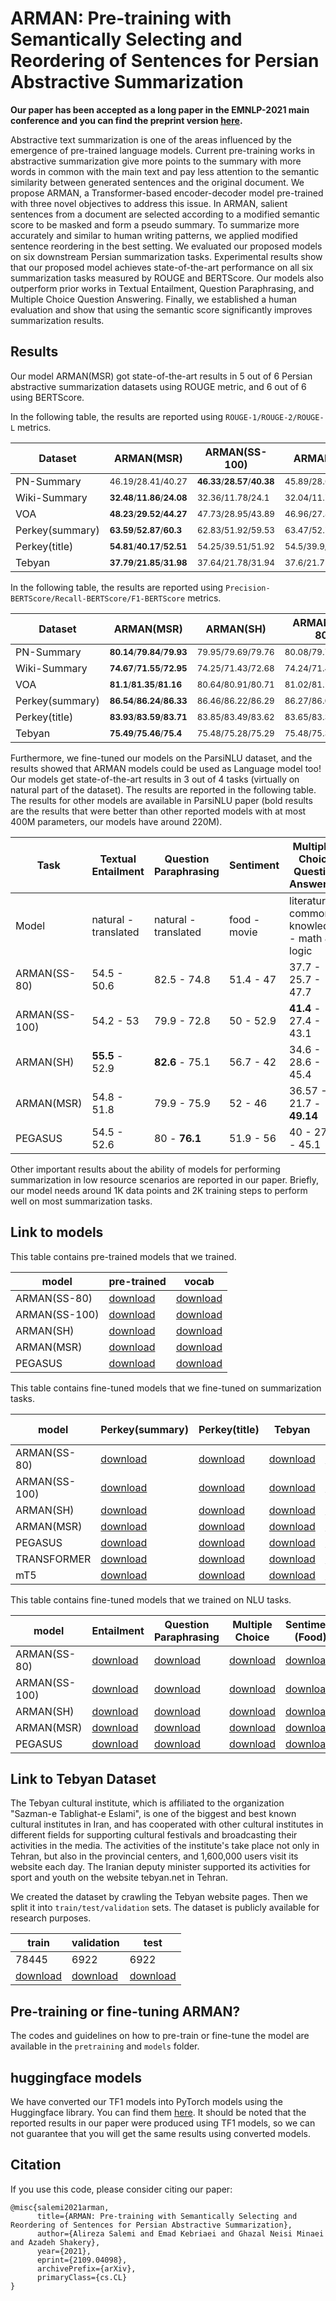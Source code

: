 # ARMAN: Pre-training with Semantically Selecting and Reordering of Sentences for Persian Abstractive Summarization

**Our paper has been accepted as a long paper in the EMNLP-2021 main conference and you can find the preprint version [here](https://arxiv.org/abs/2109.04098).**

Abstractive text summarization is one of the areas influenced by the emergence of pre-trained language models. Current pre-training works in abstractive summarization give more points to the summary with more words in common with the main text and pay less attention to the semantic similarity between generated sentences and the original document. We propose ARMAN, a Transformer-based encoder-decoder model pre-trained with three novel objectives to address this issue. In ARMAN, salient sentences from a document are selected according to a modified semantic score to be masked and form a pseudo summary. To summarize more accurately and similar to human writing patterns, we applied modified sentence reordering in the best setting. We evaluated our proposed models on six downstream Persian summarization tasks. Experimental results show that our proposed model achieves state-of-the-art performance on all six summarization tasks measured by ROUGE and BERTScore. Our models also outperform prior works in Textual Entailment, Question Paraphrasing, and Multiple Choice Question Answering. Finally, we established a human evaluation and show that using the semantic score significantly improves summarization results.

## Results

Our model ARMAN(MSR) got state-of-the-art results in 5 out of 6 Persian abstractive summarization datasets using ROUGE metric, and 6 out of 6 using BERTScore.

In the following table, the results are reported using `ROUGE-1/ROUGE-2/ROUGE-L` metrics.

| Dataset | ARMAN(MSR) | ARMAN(SS-100) | ARMAN(SH) | ARMAN(SS-80) | PEGASUS |
|---|---|---|---|---|---|
| PN-Summary | <sub>46.19/28.41/40.27<sub> | <sub>**46.33**/**28.57**/**40.38**<sub> | <sub>45.89/28.03/39.89<sub> | <sub>45.98/28.2/40.09<sub> | <sub>45.67/27.81/39.71<sub> |
| Wiki-Summary | <sub>**32.48**/**11.86**/**24.08**<sub> | <sub>32.36/11.78/24.1<sub> | <sub>32.04/11.78/23.83<sub> | <sub>32.27/11.72/23.91<sub> | <sub>31.98/11.63/23.79<sub> |
| VOA | <sub>**48.23**/**29.52**/**44.27**<sub> | <sub>47.73/28.95/43.89<sub> | <sub>46.96/27.88/42.93<sub> | <sub>47.91/28.9/43.75<sub> | <sub>47.55/28.68/43.57<sub> |
| Perkey(summary) | <sub>**63.59**/**52.87**/**60.3**<sub> | <sub>62.83/51.92/59.53<sub> | <sub>63.47/52.71/60.16<sub> | <sub>62.97/52.11/59.64<sub> | <sub>62.82/51.96/59.48<sub> |
| Perkey(title) | <sub>**54.81**/**40.17**/**52.51**<sub> | <sub>54.25/39.51/51.92<sub> | <sub>54.5/39.9/52.19<sub> | <sub>54.18/39.39/51.84<sub> | <sub>53.99/39.3/51.72<sub> |
| Tebyan | <sub>**37.79**/**21.85**/**31.98**<sub> | <sub>37.64/21.78/31.94<sub> | <sub>37.6/21.77/31.82<sub> | <sub>37.53/21.73/31.77<sub> | <sub>37.2/21.23/31.47<sub> |

In the following table, the results are reported using `Precision-BERTScore/Recall-BERTScore/F1-BERTScore` metrics.

| Dataset | ARMAN(MSR) | ARMAN(SH) | ARMAN(SS-80) | PEGASUS |
|---|---|---|---|---|
| PN-Summary | <sub>**80.14**/**79.84**/**79.93**<sub> | <sub>79.95/79.69/79.76<sub> | <sub>80.08/79.74/79.85<sub> | <sub>79.86/79.67/79.7<sub> |
| Wiki-Summary | <sub>**74.67**/**71.55**/**72.95**<sub> | <sub>74.25/71.43/72.68<sub> | <sub>74.24/71.48/72.71<sub> | <sub>74.29/71.31/72.64<sub> |
| VOA | <sub>**81.1**/**81.35**/**81.16**<sub> | <sub>80.64/80.91/80.71<sub> | <sub>81.02/81.13/81<sub> | <sub>80.84/81.13/80.92<sub> |
| Perkey(summary) | <sub>**86.54**/**86.24**/**86.33**<sub> | <sub>86.46/86.22/86.29<sub> | <sub>86.27/86.01/86.09<sub> | <sub>86.13/86.01/86.01<sub> |
| Perkey(title) | <sub>**83.93**/**83.59**/**83.71**<sub> | <sub>83.85/83.49/83.62<sub> | <sub>83.65/83.36/83.46<sub> | <sub>83.68/83.31/83.45<sub> |
| Tebyan | <sub>**75.49**/**75.46**/**75.4**<sub> | <sub>75.48/75.28/75.29<sub> | <sub>75.48/75.32/75.32<sub> | <sub>75.26/75.17/75.14<sub> |

Furthermore, we fine-tuned our models on the ParsiNLU dataset, and the results showed that ARMAN models could be used as Language model too! Our models get state-of-the-art results in 3 out of 4 tasks (virtually on natural part of the dataset). The results are reported in the following table. The results for other models are available in ParsiNLU paper (bold results are the results that were better than other reported models with at most 400M parameters, our models have around 220M).

| Task | Textual Entailment | Question Paraphrasing | Sentiment | Multiple-Choice Question Answering |
|---|---|---|---|---|
| Model | natural - translated | natural - translated  | food - movie | literature - common knowledge - math & logic |
| ARMAN(SS-80) | 54.5 - 50.6 | 82.5 - 74.8 | 51.4 - 47	| 37.7 - 25.7 - 47.7 |
| ARMAN(SS-100) | 54.2 - 53 | 79.9 - 72.8 | 50 - 52.9	| **41.4** - 27.4 - 43.1 |
| ARMAN(SH) | **55.5** - 52.9 | **82.6** - 75.1 | 56.7 - 42 | 34.6 - 28.6 - 45.4 |
| ARMAN(MSR) | 54.8 - 51.8 | 79.9 - 75.9 | 52 - 46 | 36.57 - 21.7 - **49.14** |
| PEGASUS | 54.5 - 52.6 | 80 - **76.1** | 51.9 - 56 | 40 - 27.7 - 45.1 |

Other important results about the ability of models for performing summarization in low resource scenarios are reported in our paper. Briefly, our model needs around 1K data points and 2K training steps to perform well on most summarization tasks.

## Link to models

This table contains pre-trained models that we trained.

| model | pre-trained | vocab |
|---|---|---|
| ARMAN(SS-80) | [download](https://drive.google.com/file/d/10KoubIxlvRst-DVYjL4PTRdZ-Uh5FQkz/view?usp=sharing) | [download](https://drive.google.com/file/d/1JiSqXYr7lhfoKSJrs7KCG52fxzooViAj/view?usp=sharing) |
| ARMAN(SS-100) | [download](https://drive.google.com/file/d/10RUMNL5rtfsnEIwIaPd8IkBF1lxpmxeh/view?usp=sharing) | [download](https://drive.google.com/file/d/19tNHVJ9RRmgtMsovpLCQSmRtEidhHkck/view?usp=sharing) |
| ARMAN(SH) | [download](https://drive.google.com/file/d/11pZOisSd_qtD_GH1nUqK4cI7PInp_lob/view?usp=sharing) | [download](https://drive.google.com/file/d/17kFNPJbMq-dsJ41US0l3oU75eqcl7lL2/view?usp=sharing) |
| ARMAN(MSR) | [download](https://drive.google.com/file/d/10zxKkWnUNi3mkmo9MrJY5n05aINu8I22/view?usp=sharing) | [download](https://drive.google.com/file/d/1I7jhDTOHCjyRxcrmA8v8QGL9a4-bZHJU/view?usp=sharing) |
| PEGASUS | [download](https://drive.google.com/file/d/1yHJeLIjFpq8Hn1l5Un7NSDFfktYVQ1GW/view?usp=sharing) | [download](https://drive.google.com/file/d/1_rcjl4dKxFVkhJK-nQ5S68dKqPW6nxYx/view?usp=sharing) |


This table contains fine-tuned models that we fine-tuned on summarization tasks.

| model | Perkey(summary) | Perkey(title) | Tebyan | Wiki Summary | VOA headlines | PN Summary | Vocab | 
|---|---|---|---|---|---|---|---|
| ARMAN(SS-80) | [download](https://drive.google.com/file/d/1048Dgax3XrL7TvltuAQmOcF16lyGpNLC/view?usp=sharing) | [download](https://drive.google.com/file/d/1054LQ30cYSPdWFCDuqzao1G2t4uLKKXP/view?usp=sharing) | [download](https://drive.google.com/file/d/10DKYTNu6uVu0RoXMQOakBiLtnL2pNQds/view?usp=sharing) | [download](https://drive.google.com/file/d/10IFJSMwDSiLY1B5uUaoLmGsXDCAggtL_/view?usp=sharing) | [download](https://drive.google.com/file/d/10FNEtaVVCklvp_-xUPvfbPjaNk24UwoM/view?usp=sharing) | [download](https://drive.google.com/file/d/1-pUijF1N7_LSk3jTFNVjuOV9Ab54vtN7/view?usp=sharing) | [download](https://drive.google.com/file/d/1JiSqXYr7lhfoKSJrs7KCG52fxzooViAj/view?usp=sharing) |
| ARMAN(SS-100) | [download](https://drive.google.com/file/d/10f-6OwVWS2mOPUXFpOEaWAChq3sbV3K7/view?usp=sharing) | [download](https://drive.google.com/file/d/10lVYoebLG5HSVrOSM5ZVows5zU5RIC9c/view?usp=sharing) | [download](https://drive.google.com/file/d/10ie80hhUmFxbGpCY3liTh0ILI8Xbjw-V/view?usp=sharing) | [download](https://drive.google.com/file/d/10z5F-xyknf6FoOEu44W5C4xAnNAfXQMb/view?usp=sharing) | [download](https://drive.google.com/file/d/10pHtaMPCtd6ySeLSwVYgvUDVlPZkVCvh/view?usp=sharing) | [download](https://drive.google.com/file/d/10TkvHyhMpzbQUGZGEqDa80J5JAH1uSd0/view?usp=sharing) | [download](https://drive.google.com/file/d/19tNHVJ9RRmgtMsovpLCQSmRtEidhHkck/view?usp=sharing) |
| ARMAN(SH) | [download](https://drive.google.com/file/d/12Hss4zW6hBBWgAqOApKnxGptXLkJylr_/view?usp=sharing) | [download](https://drive.google.com/file/d/12Rk-8KzGD1dh9bzX6p9g5a0SLXQPTM1I/view?usp=sharing) | [download](https://drive.google.com/file/d/12Sjrly-TZ4YC4CX8iTspi8hcVbKZFV6a/view?usp=sharing) | [download](https://drive.google.com/file/d/12kijEM1KY4EHa1W9M81JTSJtj0GGoXK_/view?usp=sharing) | [download](https://drive.google.com/file/d/12Va9GaI3C92iZxPsUpdYJBhi8ZtFzqm5/view?usp=sharing) | [download](https://drive.google.com/file/d/11teC7NB9mIFMxhkLAv0h5ds1ic9E_twD/view?usp=sharing) | [download](https://drive.google.com/file/d/17kFNPJbMq-dsJ41US0l3oU75eqcl7lL2/view?usp=sharing) |
| ARMAN(MSR) | [download](https://drive.google.com/file/d/11_yY2Cyohi7c8d1Q0dHjm7P0MPq6cByn/view?usp=sharing) | [download](https://drive.google.com/file/d/11bd5FuZHF5Zg0CjfxCLfXT9sXmBHtun7/view?usp=sharing) | [download](https://drive.google.com/file/d/11eZLQu3YRtroLBd6FFg3FHooZUohlLAk/view?usp=sharing) | [download](https://drive.google.com/file/d/11gJt8RJtvajoCCHBgZwewc8Mtm7eBL1k/view?usp=sharing) | [download](https://drive.google.com/file/d/11fdot0FNLyx9AXbe9P28jk3IMVdq1mTf/view?usp=sharing) | [download](https://drive.google.com/file/d/10zyAyS5_m6nR8Hc9m2dY8gwV-RAvxgHf/view?usp=sharing) | [download](https://drive.google.com/file/d/1I7jhDTOHCjyRxcrmA8v8QGL9a4-bZHJU/view?usp=sharing) |
| PEGASUS | [download](https://drive.google.com/file/d/1R_rZJ3RxvC-om4jlTaFcDa98ft_sG9st/view?usp=sharing) | [download](https://drive.google.com/file/d/1htkbo8DGne3zuNanSGyadDM5urZcXNwx/view?usp=sharing) | [download](https://drive.google.com/file/d/1Bxff1lAkGDhzg5mBQKtledXmg1NkHgVr/view?usp=sharing) | [download](https://drive.google.com/file/d/1TLxUVzASaehFAZe7fweDG1JnTmdB-M6d/view?usp=sharing) | [download](https://drive.google.com/file/d/1ubdZZcGN_Mchp9v5jin1SB-C29ow8KJ3/view?usp=sharing) | [download](https://drive.google.com/file/d/1k7KkOi8U4DTvZQkJTHQ81HE6ZgnPdSx8/view?usp=sharing) | [download](https://drive.google.com/file/d/1_rcjl4dKxFVkhJK-nQ5S68dKqPW6nxYx/view?usp=sharing) |
| TRANSFORMER | [download](https://drive.google.com/file/d/1a1PZ94XZEEfKmLbM3ET9PFMs0ROiqfyn/view?usp=sharing) | [download](https://drive.google.com/file/d/1TKV7msoJaZ-67SPW4lKnMYd9iIsQjxWH/view?usp=sharing) | [download](https://drive.google.com/file/d/1a70LpCFC5dHNSQq8fPd7LZBcDCVTWdBj/view?usp=sharing) | [download](https://drive.google.com/file/d/1GvVDYrkQr_6QIql-OnI1t9lZ6_GdAauj/view?usp=sharing) | [download](https://drive.google.com/file/d/14gJ0XRJ9kOtb7-Yfpor1JXw2SnfndjJQ/view?usp=sharing) | [download](https://drive.google.com/file/d/1rL5k3SujrRh68JCRpEbLSv0zFDLBLb30/view?usp=sharing) | [download](https://drive.google.com/file/d/1omKixvpIiyp_Vh4IeUYn-6VUcoiSjK6r/view?usp=sharing) |
| mT5 | [download](https://drive.google.com/file/d/1nz_yuBaoI-GxXST3xNaUX4TJIa6wG4If/view?usp=sharing) | [download](https://drive.google.com/file/d/1NKXJuCduMeCcAPVn-N_8l9fqjWUjisYA/view?usp=sharing) | [download](https://drive.google.com/file/d/1tPJQsmUGqq0Ogq7SJ-mbJRE6x1kensQ6/view?usp=sharing) | [download](https://drive.google.com/file/d/1Fu0XRslkPB7Zv1GagjRHbGp8cXHDikBZ/view?usp=sharing) | [download](https://drive.google.com/file/d/1MMpKhQGT0btIcLtudxLMOZgNrwzpR2g4/view?usp=sharing) | [download](https://drive.google.com/file/d/1G3Lekgh-Z8ac_2PHeizq7EHR5-80aBRR/view?usp=sharing) | [download](https://drive.google.com/file/d/1UgNo15RtIfO8GPrro9lEX5pr5O92-Jit/view?usp=sharing) |

This table contains fine-tuned models that we trained on NLU tasks.

| model | Entailment | Question Paraphrasing | Multiple Choice | Sentiment (Food) | Sentiment (Movie) | vocab |
|---|---|---|---|---|---|---|
| ARMAN(SS-80) | [download](https://drive.google.com/file/d/1-z5OOQVR-rhEgPDZ8czohYepJG9pJNBC/view?usp=sharing) | [download](https://drive.google.com/file/d/10-k57K_c2YF9lvo401LFrloQp7ZLizfV/view?usp=sharing) | [download](https://drive.google.com/file/d/1-uqKJTOxnex9HCiXNYi0Zh1_9GX3bBTB/view?usp=sharing) | [download](https://drive.google.com/file/d/101f9XAnQVM1sbmQGCaqMoQpAE4MD4sgH/view?usp=sharing) | [download](https://drive.google.com/file/d/100ymwmm86A0AbxtzL9hEL8C-zqiH6zoh/view?usp=sharing) | [download](https://drive.google.com/file/d/1JiSqXYr7lhfoKSJrs7KCG52fxzooViAj/view?usp=sharing) |
| ARMAN(SS-100) | [download](https://drive.google.com/file/d/10Vt2knCDgu1IadTjsmYQigtLEuTMK67U/view?usp=sharing) | [download](https://drive.google.com/file/d/10_de0PW0QjkbULKh7ND0Gm4XQraUczwa/view?usp=sharing) | [download](https://drive.google.com/file/d/10WlL8xwFdixhEy3UbyG8-0q4qDGFO178/view?usp=sharing) | [download](https://drive.google.com/file/d/10cMxEQY9iJnMuSi_Iiq34RpNDrvq07D2/view?usp=sharing) | [download](https://drive.google.com/file/d/10afjltA7ny7gNZNRpctj_iS7-5P735kY/view?usp=sharing) | [download](https://drive.google.com/file/d/19tNHVJ9RRmgtMsovpLCQSmRtEidhHkck/view?usp=sharing) |
| ARMAN(SH) | [download](https://drive.google.com/file/d/1262AmeC-ET65ls9x77_QbGkVad8GRTPG/view?usp=sharing) | [download](https://drive.google.com/file/d/127jNWuMwfjWOq_JqCXN2lIujWQFs_lci/view?usp=sharing) | [download](https://drive.google.com/file/d/11v1a_Jj31yHKxbJvtsZo1dKE95JGvj0Z/view?usp=sharing) | [download](https://drive.google.com/file/d/12GVulWyhKhDYcYyht7QnA27GR5UB9rHy/view?usp=sharing) | [download](https://drive.google.com/file/d/11vE2TQnbIzo4tcrb5OylnLgNAsPpqcnO/view?usp=sharing) | [download](https://drive.google.com/file/d/17kFNPJbMq-dsJ41US0l3oU75eqcl7lL2/view?usp=sharing) |
| ARMAN(MSR) | [download](https://drive.google.com/file/d/119jjbhPkr4Dcrzd3SDefJX1t6w7Gqjnq/view?usp=sharing) | [download](https://drive.google.com/file/d/11FNpesb4cM8XVc8ygG2MKiS4OTeEPJ7p/view?usp=sharing) | [download](https://drive.google.com/file/d/11AI6cxcGnxwqgZg_7kM1XX41fklAKi21/view?usp=sharing) | [download](https://drive.google.com/file/d/11XNGkyrSTiu_91n3GH_EIfCJw38jMCgC/view?usp=sharing) | [download](https://drive.google.com/file/d/11IuSk-0pNuYoCLfpT9Tkr9HzsTQyqyEJ/view?usp=sharing) | [download](https://drive.google.com/file/d/1I7jhDTOHCjyRxcrmA8v8QGL9a4-bZHJU/view?usp=sharing) |
| PEGASUS | [download](https://drive.google.com/file/d/13lBv8sEIRp89yTFuM_q-NIdValEnB0o3/view?usp=sharing) | [download](https://drive.google.com/file/d/1SDn6kRq7rPpYWmYCSye7Qk7l72k-Kel0/view?usp=sharing) | [download](https://drive.google.com/file/d/1DuNnBe3JeIldLQETtS3WGisPPqwfmh5o/view?usp=sharing) | [download](https://drive.google.com/file/d/15Asfds83lyAlUuEesMa2qI5vG0RUztbC/view?usp=sharing) | [download](https://drive.google.com/file/d/1UolVwuQubyP3FjYFXVY-rErR5S69vT9i/view?usp=sharing) | [download](https://drive.google.com/file/d/1_rcjl4dKxFVkhJK-nQ5S68dKqPW6nxYx/view?usp=sharing) |

## Link to Tebyan Dataset

The Tebyan cultural institute, which is affiliated to the organization "Sazman-e Tablighat-e Eslami", is one of the biggest and best known cultural institutes in Iran, and has cooperated with other cultural institutes in different fields for supporting cultural festivals and broadcasting their activities in the media. The activities of the institute's take place not only in Tehran, but also in the provincial centers, and 1,600,000 users visit its website each day. The Iranian deputy minister supported its activities for sport and youth on the website tebyan.net in Tehran.

We created the dataset by crawling the Tebyan website pages. Then we split it into `train/test/validation` sets. The dataset is publicly available for research purposes.

| train | validation | test |
|---|---|---|
| 78445 | 6922 | 6922 |
| [download](https://drive.google.com/file/d/1Rzon_Bl7jQ13IU0Hhda1Zfr5_lj2GDLA/view?usp=sharing) | [download](https://drive.google.com/file/d/1XBtDNJtInhfHQBhoe3-R8M3WzhUE4vNZ/view?usp=sharing) | [download](https://drive.google.com/file/d/1fd1doZNKjMPeKhZixyDfhZgVd47bdqq0/view?usp=sharing) |

## Pre-training or fine-tuning ARMAN?

The codes and guidelines on how to pre-train or fine-tune the model are available in the `pretraining` and `models` folder.

## huggingface models

We have converted our TF1 models into PyTorch models using the Huggingface library. You can find them [here](https://huggingface.co/alireza7). It should be noted that the reported results in our paper were produced using TF1 models, so we can not guarantee that you will get the same results using converted models.

## Citation

If you use this code, please consider citing our paper:


```
@misc{salemi2021arman,
      title={ARMAN: Pre-training with Semantically Selecting and Reordering of Sentences for Persian Abstractive Summarization}, 
      author={Alireza Salemi and Emad Kebriaei and Ghazal Neisi Minaei and Azadeh Shakery},
      year={2021},
      eprint={2109.04098},
      archivePrefix={arXiv},
      primaryClass={cs.CL}
}
```

